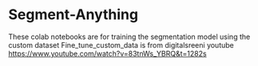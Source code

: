 # Segment-Anything
These colab notebooks are for training the segmentation model using the custom dataset 
Fine_tune_custom_data is from digitalsreeni youtube https://www.youtube.com/watch?v=83tnWs_YBRQ&t=1282s 
